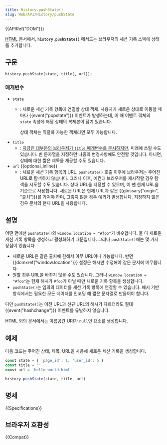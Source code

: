 ```yaml
---
title: History.pushState()
slug: Web/API/History/pushState
---
```

{{APIRef("DOM")}}

[HTML](/ko/docs/Web/HTML) 문서에서, **`history.pushState()`** 메서드는 브라우저의 세션 기록 스택에 상태를 추가합니다.

## 구문

    history.pushState(state, title[, url]);

### 매개변수

- `state`
  - : 새로운 세션 기록 항목에 연결할 상태 객체. 사용자가 새로운 상태로 이동할 때마다 {{event("popstate")}} 이벤트가 발생하는데, 이 때 이벤트 객체의 `state` 속성에 해당 상태의 복제본이 담겨 있습니다.
  
    상태 객체는 직렬화 가능한 객체라면 모두 가능합니다.
- `title`
  - : [지금은 대부분의 브라우저가 `title` 매개변수를 무시하지만](https://github.com/whatwg/html/issues/2174), 미래에 쓰일 수도 있습니다. 빈 문자열을 지정하면 나중의 변경사항에도 안전할 것입니다. 아니면, 상태에 대한 짧은 제목을 제공할 수도 있습니다.
- `url` {{optional_inline}}
  - : 새로운 세션 기록 항목의 URL. `pushState()` 호출 이후에 브라우저는 주어진 URL로 탐색하지 않습니다. 그러나 이후, 예컨대 브라우저를 재시작할 경우 탐색을 시도할 수도 있습니다. 상대 URL을 지정할 수 있으며, 이 땐 현재 URL을 기준으로 사용합니다. 새로운 URL은 현재 URL과 같은 {{glossary("origin", "출처")}}를 가져야 하며, 그렇지 않을 경우 예외가 발생합니다. 지정하지 않은 경우 문서의 현재 URL을 사용합니다.

## 설명

어떤 면에선 `pushState()`와 `window.location = "#foo"`가 비슷합니다. 둘 다 새로운 세션 기록 항목을 생성하고 활성화하기 때문입니다. 그러나 `pushState()`에는 몇 가지 장점이 있습니다.

- 새로운 URL은 같은 출처에 한해서 아무 URL이나 가능합니다. 반면 {{domxref("window.location")}} 설정은 해시만 수정해야 같은 문서에 머무릅니다.
- 원할 경우 URL을 바꾸지 않을 수도 있습니다. 그러나 `window.location = "#foo"`는 현재 해시가 `#foo`가 아닐 때만 새로운 기록 항목을 생성합니다.
- `pushState()`는 임의의 데이터를 세션 기록 항목에 연결할 수 있습니다. 해시 기반 방식에서는 필요한 모든 데이터를 인코딩 해 짧은 문자열로 만들어야 합니다.

다만 `pushState()`는 이전 URL과 신규 URL의 해시가 다르더라도 절대 {{event("hashchange")}} 이벤트를 유발하지 않습니다.

HTML 외의 문서에서는 이름공간 URI가 `null`인 요소를 생성합니다.

## 예제

다음 코드는 주어진 상태, 제목, URL을 사용해 새로운 세션 기록을 생성합니다.

```js
const state = { 'page_id': 1, 'user_id': 5 }
const title = ''
const url = 'hello-world.html'

history.pushState(state, title, url)
```

## 명세

{{Specifications}}

## 브라우저 호환성

{{Compat}}
